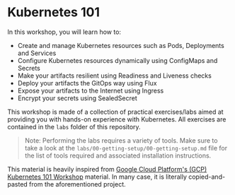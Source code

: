 # Kubernetes 101

In this workshop, you will learn how to:
* Create and manage Kubernetes resources such as Pods, Deployments and Services
* Configure Kubernetes resources dynamically using ConfigMaps and Secrets
* Make your artifacts resilient using Readiness and Liveness checks
* Deploy your artifacts the GitOps way using Flux
* Expose your artifacts to the Internet using Ingress
* Encrypt your secrets using SealedSecret

This workshop is made of a collection of practical exercises/labs aimed at providing you with hands-on experience with Kubernetes. All exercises are contained in the `labs` folder of this repository.

> Note: Performing the labs requires a variety of tools. Make sure to take a look at the `labs/00-getting-setup/00-getting-setup.md` file for the list of tools required and associated installation instructions.

This material is heavily inspired from [Google Cloud Platform's (GCP) Kubernetes 101 Workshop](https://github.com/GoogleCloudPlatform/kubernetes-workshops/tree/master/bundles/kubernetes-101) material. In many case, it is literally copied-and-pasted from the aforementioned project.